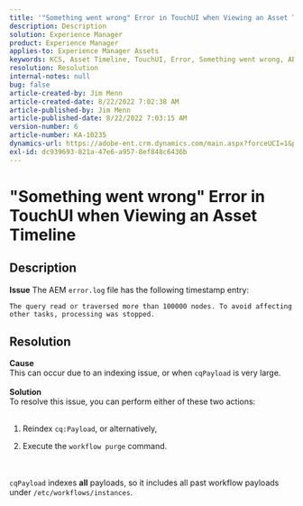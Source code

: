 ```yaml
---
title: '"Something went wrong" Error in TouchUI when Viewing an Asset Timeline'
description: Description
solution: Experience Manager
product: Experience Manager
applies-to: Experience Manager Assets
keywords: KCS, Asset Timeline, TouchUI, Error, Something went wrong, AEM, Adobe Experience Manager, 6.3
resolution: Resolution
internal-notes: null
bug: false
article-created-by: Jim Menn
article-created-date: 8/22/2022 7:02:38 AM
article-published-by: Jim Menn
article-published-date: 8/22/2022 7:03:15 AM
version-number: 6
article-number: KA-10235
dynamics-url: https://adobe-ent.crm.dynamics.com/main.aspx?forceUCI=1&pagetype=entityrecord&etn=knowledgearticle&id=01981e63-e821-ed11-b83e-0022480866ad
exl-id: dc939693-821a-47e6-a957-8ef848c6436b
---
```

# "Something went wrong" Error in TouchUI when Viewing an Asset Timeline

## Description

<b>Issue</b>
The AEM `error.log` file has the following timestamp entry:


```
The query read or traversed more than 100000 nodes. To avoid affecting other tasks, processing was stopped.
```



## Resolution

<b>Cause</b><br>This can occur due to an indexing issue, or when `cqPayload` is very large. <br> <br><b>Solution</b><br>To resolve this issue, you can perform either of these two actions: <br> <br>
1. Reindex `cq:Payload`, or alternatively,


2. Execute the `workflow purge` command.

<br> <br>`cqPayload` indexes <b>all</b> payloads, so it includes all past workflow payloads under `/etc/workflows/instances`.
